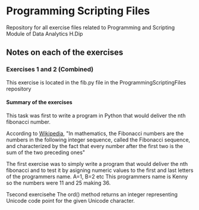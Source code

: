 # Programming Scripting Files

Repository for all exercise files related to Programming and Scripting Module of Data Analytics H.Dip

## Notes on each of the exercises

### Exercises 1 and 2 (Combined)
This exercise is located in the fib.py file in the ProgrammingScriptingFiles repository
#### Summary of the exercises
This task was first to write a program in Python that would deliver the nth fibonacci number. 

According to [Wikipedia](https://en.wikipedia.org/wiki/Fibonacci_number), "In mathematics, the Fibonacci numbers are the numbers in the following integer sequence, called the Fibonacci sequence, and characterized by the fact that every number after the first two is the sum of the two preceding ones"

The first exercise was to simply write a program that would deliver the nth fibonacci and to test it by asigning numeric values to the first and last letters of the programmers name. A=1, B=2 etc This programmers name is Kenny so the numbers were 11 and 25 making 36.

Tsecond exercisehe 
The ord() method returns an integer representing Unicode code point for the given Unicode character.

